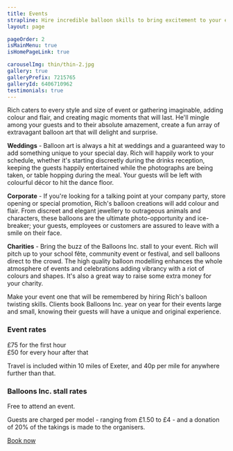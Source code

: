 ```yaml
---
title: Events
strapline: Hire incredible balloon skills to bring excitement to your event. Whatever the occasion, Rich makes dazzling models for your guests. Memorable entertainment for any age.
layout: page

pageOrder: 2
isMainMenu: true
isHomePageLink: true

carouselImg: thin/thin-2.jpg
gallery: true
galleryPrefix: 7215765
galleryId: 6406710962
testimonials: true
---
```

Rich caters to every style and size of event or gathering imaginable, adding colour and flair, and creating magic moments that will last. He'll mingle among your guests and to their absolute amazement, create a fun array of extravagant balloon art that will delight and surprise.

**Weddings** - Balloon art is always a hit at weddings and a guaranteed way to add something unique to your special day. Rich will happily work to your schedule, whether it's starting discreetly during the drinks reception, keeping the guests happily entertained while the photographs are being taken, or table hopping during the meal. Your guests will be left with colourful décor to hit the dance floor.

**Corporate** - If you're looking for a talking point at your company party, store opening or special promotion, Rich's balloon creations will add colour and flair. From discreet and elegant jewellery to outrageous animals and characters, these balloons are the ultimate photo-opportunity and ice-breaker; your guests, employees or customers are assured to leave with a smile on their face.

**Charities** - Bring the buzz of the Balloons Inc. stall to your event. Rich will pitch up to your school fête, community event or festival, and sell balloons direct to the crowd. The high quality balloon modelling enhances the whole atmosphere of events and celebrations adding vibrancy with a riot of colours and shapes. It's also a great way to raise some extra money for your charity.

Make your event one that will be remembered by hiring Rich's balloon twisting skills. Clients book Balloons Inc. year on year for their events large and small, knowing their guests will have a unique and original experience.

### Event rates

£75 for the first hour  
£50 for every hour after that

Travel is included within 10 miles of Exeter, and 40p per mile for anywhere further than that.

### Balloons Inc. stall rates

Free to attend an event.

Guests are charged per model - ranging from £1.50 to £4 - and a donation of 20% of the takings is made to the organisers.

<a href="contact.html" class="button">Book now</a>